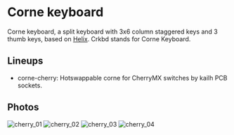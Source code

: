 # Corne keyboard
Corne keyboard, a split keyboard with 3x6 column staggered keys and 3 thumb keys, based on [Helix](https://github.com/MakotoKurauchi/helix).
Crkbd stands for Corne Keyboard.

## Lineups
- corne-cherry: Hotswappable corne for CherryMX switches by kailh PCB sockets.

## Photos
![cherry_01](https://bit-trade-one.co.jp/wp/wp-content/uploads/2020/07/LRed-173959.jpg)
![cherry_02](https://bit-trade-one.co.jp/wp/wp-content/uploads/2020/07/LRed20200703-IMG_20200703_175315.jpg)
![cherry_03](https://bit-trade-one.co.jp/wp/wp-content/uploads/2020/07/LRed20200703-IMG_20200703_175327.jpg)
![cherry_04](https://bit-trade-one.co.jp/wp/wp-content/uploads/2020/07/LRed-172506.jpg)

